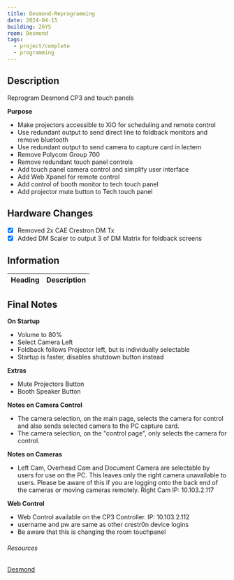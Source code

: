 ```yaml
---
title: Desmond-Reprogramming
date: 2024-04-15
building: 26YS
room: Desmond
tags:
  - project/complete
  - programming
---
```


## Description

Reprogram Desmond CP3 and touch panels

__Purpose__
- Make projectors accessible to XiO for scheduling and remote control
- Use redundant output to send direct line to foldback monitors and remove bluetooth
- Use redundant output to send camera to capture card in lectern
- Remove Polycom Group 700
- Remove redundant touch panel controls
- Add touch panel camera control and simplify user interface
- Add Web Xpanel for remote control
- Add control of booth monitor to tech touch panel
- Add projector mute button to Tech touch panel

## Hardware Changes

- [x] Removed 2x CAE Crestron DM Tx
- [x] Added DM Scaler to output 3 of DM Matrix for foldback screens

## Information

Heading          | Description
---------------- | -----------------

## Final Notes

__On Startup__
- Volume to 80%
- Select Camera Left
- Foldback follows Projector left, but is individually selectable
- Startup is faster, disables shutdown button instead

__Extras__
- Mute Projectors Button
- Booth Speaker Button

__Notes on Camera Control__
- The camera selection, on the main page, selects the camera for control and also sends selected camera to the PC capture card.
- The camera selection, on the "control page", only selects the camera for control.

__Notes on Cameras__
- Left Cam, Overhead Cam and Document Camera are selectable by users for use on the PC.
This leaves only the right camera unavailable to users. Please be aware of this if you are logging onto the back end of the cameras or moving cameras remotely.
Right Cam IP: 10.103.2.117


__Web Control__
- Web Control available on the CP3 Controller. IP: 10.103.2.112
- username and pw are same as other crestr0n device logins
- Be aware that this is changing the room touchpanel



###### Resources

[Desmond](../../03-Resources/Rooms/Desmond.md)